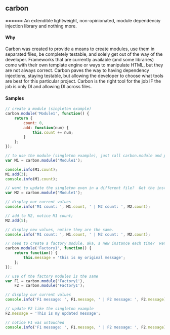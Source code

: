 ## carbon
======
An extendible lightweight, non-opinionated, module dependenciy injection library and nothing more.

#### Why

Carbon was created to provide a means to create modules, use them in separated files, be completely testable, and solely get out of the way of
the developer.  Frameworks that are currently available (and some libraries) come with their own template engine or ways to manipulate HTML, but 
they are not always correct.  Carbon paves the way to having dependency injections, staying testable, but allowing the developer to choose what 
tools are best for this particular project.  Carbon is the right tool for the job IF the job is only DI and allowing DI across files.

#### Samples
```javascript
// create a module (singleton example)
carbon.module('Module1', function() {
    return {
        count: 0,
        add: function(num) {
            this.count += num;
        }
    }; 
});

// to use the module (singleton example), just call carbon.module and pass only the name
var M1 = carbon.module('Module1');

console.info(M1.count);
M1.add(3);
console.info(M1.count);

// want to update the singleton even in a different file?  Get the instance just like the previous example, and use it, both will be updated
var M2 = carbon.module('Module1');

// display our current values
console.info('M1 count: ', M1.count, ' | M2 count: ', M2.count);

// add to M2, notice M1 count;
M2.add(5);

// display new values, notice they are the same.
console.info('M1 count: ', M1.count, ' | M2 count: ', M2.count);

// need to create a factory module, aka, a new instance each time?  Return a function instead of an object during module creation.
carbon.module('Factory1', function() {
    return function() {
        this.message = 'this is my original message';
    }; 
});

// use of the factory modules is the same
var F1 = carbon.module('Factory1'),
    F2 = carbon.module('Factory1');

// display our current values
console.info('F1 message: ', F1.message, ' | F2 message: ', F2.message);

// update F2 like the singleton example
F2.message = 'This is my updated message';

// notice F1 was untouched
console.info('F1 message: ', F1.message, ' | F2 message: ', F2.message);
```
